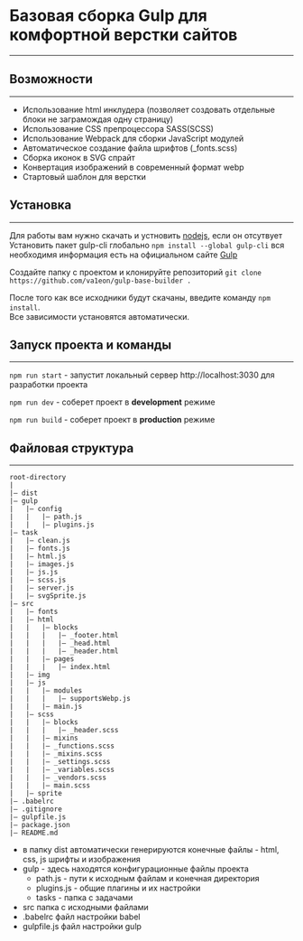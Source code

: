 # Базовая сборка Gulp для комфортной верстки сайтов

---

## Возможности

---

- Использование html инклудера (позволяет создовать отдельные блоки не заграмождая одну страницу)
- Использование CSS препроцессора SASS(SCSS)
- Использование Webpack для сборки JavaScript модулей
- Автоматическое создание файла шрифтов (_fonts.scss)
- Сборка иконок в SVG спрайт
- Конвертация изображений в современный формат webp
- Стартовый шаблон для верстки


## Установка

---

Для работы вам нужно скачать и устновить [nodejs](https://nodejs.org/),
если он отсутвует<br>
Установить пакет gulp-cli глобально `npm install --global gulp-cli`
вся необходимя информация есть на официальном сайте
[Gulp](https://gulpjs.com/docs/en/getting-started/quick-start)

Создайте папку с проектом и клонируйте репозиторий
`git clone https://github.com/va1eon/gulp-base-builder .`

После того как все исходники будут скачаны, введите команду `npm install`.<br>
Все зависимости установятся автоматически.

## Запуск проекта и команды

---
`npm run start` - запустит локальный сервер http://localhost:3030 для разработки проекта

`npm run dev` - соберет проект в **development** режиме

`npm run build` - соберет проект в **production** режиме

## Файловая структура

---

```
root-directory
|
|— dist
|— gulp
|   |— config
|   |   |— path.js
|   |   |— plugins.js
|— task
|   |— clean.js
|   |— fonts.js
|   |— html.js
|   |— images.js
|   |— js.js
|   |— scss.js
|   |— server.js
|   |— svgSprite.js
|— src
|   |— fonts
|   |— html
|   |   |— blocks
|   |   |   |— _footer.html
|   |   |   |— _head.html
|   |   |   |— _header.html
|   |   |— pages
|   |   |   |— index.html
|   |— img
|   |— js
|   |   |— modules
|   |   |   |— supportsWebp.js
|   |   |— main.js
|   |— scss
|   |   |— blocks
|   |   |   |— _header.scss
|   |   |— mixins
|   |   |— _functions.scss
|   |   |— _mixins.scss
|   |   |— _settings.scss
|   |   |— _variables.scss
|   |   |— _vendors.scss
|   |   |— main.scss
|   |— sprite
|— .babelrc
|— .gitignore
|— gulpfile.js
|— package.json
|— README.md
```

- в папку dist автоматически генерируются конечные файлы - html, css, js шрифты и изображения
- gulp - здесь находятся конфигурационные файлы проекта
  - path.js - пути к исходным файлам и конечная директория
  - plugins.js - общие плагины и их настройки
  - tasks - папка с задачами
- src папка с исходными файлами
- .babelrc файл настройки babel
- gulpfile.js файл настройки gulp